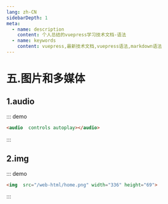 ```yaml
---
lang: zh-CN
sidebarDepth: 1
meta:
  - name: description
    content: 个人总结的vuepress学习技术文档-语法
  - name: keywords
    content: vuepress,最新技术文档,vuepress语法,markdown语法
---
```


# 五.图片和多媒体

## 1.audio

::: demo

```html
<audio  controls autoplay></audio>
```

:::

## 2.img

::: demo

```html
<img  src="/web-html/home.png" width="336" height="69">
```

:::
